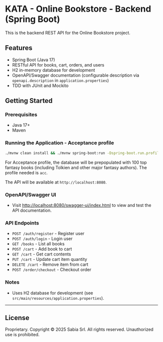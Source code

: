 # KATA - Online Bookstore - Backend (Spring Boot)

This is the backend REST API for the Online Bookstore project.

## Features
- Spring Boot (Java 17)
- RESTful API for books, cart, orders, and users
- H2 in-memory database for development
- OpenAPI/Swagger documentation (configurable description via `openapi.description` in `application.properties`)
- TDD with JUnit and Mockito

## Getting Started

### Prerequisites
- Java 17+
- Maven

### Running the Application - Acceptance profile
```bash
./mvnw clean install && ./mvnw spring-boot:run -Dspring-boot.run.profiles=acc
```

For Acceptance profile, the database will be prepopulated with 100 top fantasy books (including Tolkien and other major fantasy authors). The profile needed is `acc`.

The API will be available at `http://localhost:8080`.

### OpenAPI/Swagger UI
- Visit [http://localhost:8080/swagger-ui/index.html](http://localhost:8080/swagger-ui/index.html) to view and test the API documentation.

### API Endpoints
- `POST /auth/register` - Register user
- `POST /auth/login` - Login user
- `GET /books` - List all books
- `POST /cart` - Add book to cart
- `GET /cart` - Get cart contents
- `PUT /cart` - Update cart item quantity
- `DELETE /cart` - Remove item from cart
- `POST /order/checkout` - Checkout order

### Notes
- Uses H2 database for development (see `src/main/resources/application.properties`).

---

## License

Proprietary. Copyright © 2025 Sabia Srl. All rights reserved.
Unauthorized use is prohibited.
